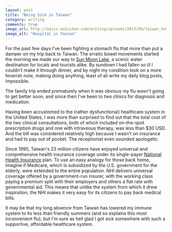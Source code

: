 ```yaml
---
layout: post
title: "Being Sick in Taiwan"
category: writing
comments: true
image_url: http://oasis.wikichen.com/writing/uploads/2013/08/taiwan_hospital.jpg
image_alt: "Hospital in Tainan"
---
```


For the past few days I've been fighting a stomach flu that more than put a damper on my trip back to Taiwan. The erratic bowel movements started the morning we made our way to [Sun Moon Lake](http://en.wikipedia.org/wiki/Sun_Moon_Lake), a scenic water destination for locals and tourists alike. By sundown I had fallen so ill I couldn't make it through dinner, and by night my condition took on a more feverish note, making doing anything, least of all write my daily blog posts, impossible.

The family trip ended prematurely when it was obvious my flu wasn't going to get better soon, and since then I've been to two clinics for diagnosis and medication.

Having been accustomed to the (rather dysfunctional) healthcare system in the United States, I was more than surprised to find out that the total cost of the two clinical consultations, both of which included on-the-spot prescription drugs and one with intraveous therapy, was less than $30 USD. And the bill was considered relatively high because I wasn't on insurance and had to pay out of pocket. The receptionist even sounded apologetic.

Since 1995, Taiwan's 23 million citizens have enjoyed universal and comprehensive health insurance coverage under its single-payer [National Health Insurance][nhi] plan. To use an easy analogy for those back home, imagine if Medicare, which is subsidized by the U.S. government for the elderly, were extended to the entire population. NHI delivers universal coverage offered by a government-run insurer, with the working class paying a premium split with their employers and others a flat rate with governmental aid. This means that unlike the system from which it drew inspiration, the NHI makes it very easy for its citizens to pay back medical bills.

It may be that my long absence from Taiwan has lowered my immune system to its less than friendly summers (and so explains this most inconvenient flu), but I'm sure as hell glad I got sick somewhere with such a supportive, affordable healthcare system.

[nhi]: http://en.wikipedia.org/wiki/Healthcare_in_Taiwan